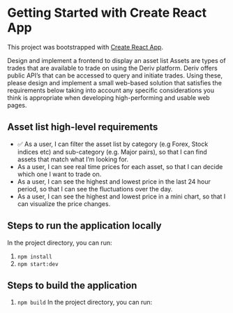 # Getting Started with Create React App

This project was bootstrapped with [Create React App](https://github.com/facebook/create-react-app).

Design and implement a frontend to display an asset list
Assets are types of trades that are available to trade on using the Deriv platform. Deriv offers
public API’s that can be accessed to query and initiate trades. Using these, please design and
implement a small web-based solution that satisfies the requirements below taking into account
any specific considerations you think is appropriate when developing high-performing and
usable web pages.

## Asset list high-level requirements

- :white_check_mark: As a user, I can filter the asset list by category (e.g Forex, Stock indices etc) and
  sub-category (e.g. Major pairs), so that I can find assets that match what I’m looking for.
- As a user, I can see real
  time prices for each asset, so that I can decide which one I
  want to trade on.
- As a user, I can see the highest and lowest price in the last 24 hour period, so that I can
  see the fluctuations over the day.
- As a user, I can see the highest and lowest price in a mini chart, so that I can visualize
  the price changes.

## Steps to run the application locally

In the project directory, you can run:

1. `npm install`
2. `npm start:dev`

## Steps to build the application

1. `npm build`
   In the project directory, you can run:
